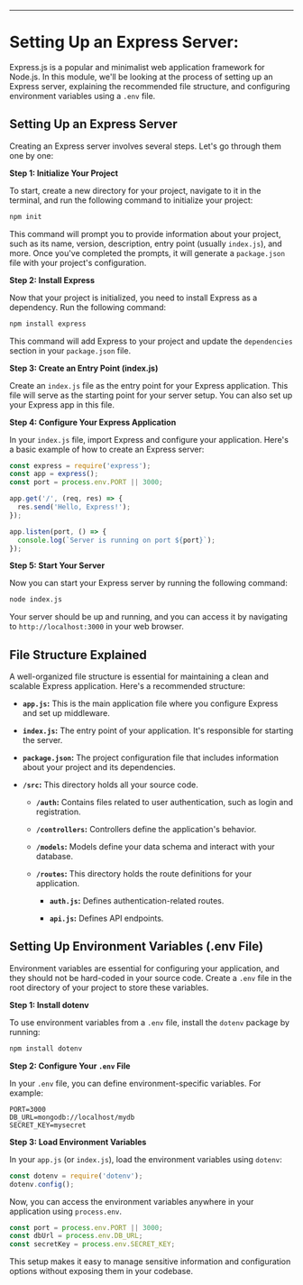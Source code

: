 

---

# Setting Up an Express Server:

Express.js is a popular and minimalist web application framework for Node.js. In this module, we'll be looking at the process of setting up an Express server, explaining the recommended file structure, and configuring environment variables using a `.env` file.

## Setting Up an Express Server

Creating an Express server involves several steps. Let's go through them one by one:

**Step 1: Initialize Your Project**

To start, create a new directory for your project, navigate to it in the terminal, and run the following command to initialize your project:

```bash
npm init
```

This command will prompt you to provide information about your project, such as its name, version, description, entry point (usually `index.js`), and more. Once you've completed the prompts, it will generate a `package.json` file with your project's configuration.

**Step 2: Install Express**

Now that your project is initialized, you need to install Express as a dependency. Run the following command:

```bash
npm install express
```

This command will add Express to your project and update the `dependencies` section in your `package.json` file.

**Step 3: Create an Entry Point (index.js)**

Create an `index.js` file as the entry point for your Express application. This file will serve as the starting point for your server setup. You can also set up your Express app in this file.

**Step 4: Configure Your Express Application**

In your `index.js` file, import Express and configure your application. Here's a basic example of how to create an Express server:

```javascript
const express = require('express');
const app = express();
const port = process.env.PORT || 3000;

app.get('/', (req, res) => {
  res.send('Hello, Express!');
});

app.listen(port, () => {
  console.log(`Server is running on port ${port}`);
});
```

**Step 5: Start Your Server**

Now you can start your Express server by running the following command:

```bash
node index.js
```

Your server should be up and running, and you can access it by navigating to `http://localhost:3000` in your web browser.

## File Structure Explained

A well-organized file structure is essential for maintaining a clean and scalable Express application. Here's a recommended structure:

- **`app.js`:** This is the main application file where you configure Express and set up middleware.

- **`index.js`:** The entry point of your application. It's responsible for starting the server.

- **`package.json`:** The project configuration file that includes information about your project and its dependencies.

- **`/src`:** This directory holds all your source code.

  - **`/auth`:** Contains files related to user authentication, such as login and registration.

  - **`/controllers`:** Controllers define the application's behavior.

  - **`/models`:** Models define your data schema and interact with your database.

  - **`/routes`:** This directory holds the route definitions for your application.

    - **`auth.js`:** Defines authentication-related routes.

    - **`api.js`:** Defines API endpoints.

## Setting Up Environment Variables (.env File)

Environment variables are essential for configuring your application, and they should not be hard-coded in your source code. Create a `.env` file in the root directory of your project to store these variables.

**Step 1: Install dotenv**

To use environment variables from a `.env` file, install the `dotenv` package by running:

```bash
npm install dotenv
```

**Step 2: Configure Your `.env` File**

In your `.env` file, you can define environment-specific variables. For example:

```env
PORT=3000
DB_URL=mongodb://localhost/mydb
SECRET_KEY=mysecret
```

**Step 3: Load Environment Variables**

In your `app.js` (or `index.js`), load the environment variables using `dotenv`:

```javascript
const dotenv = require('dotenv');
dotenv.config();
```

Now, you can access the environment variables anywhere in your application using `process.env`.

```javascript
const port = process.env.PORT || 3000;
const dbUrl = process.env.DB_URL;
const secretKey = process.env.SECRET_KEY;
```

This setup makes it easy to manage sensitive information and configuration options without exposing them in your codebase.

